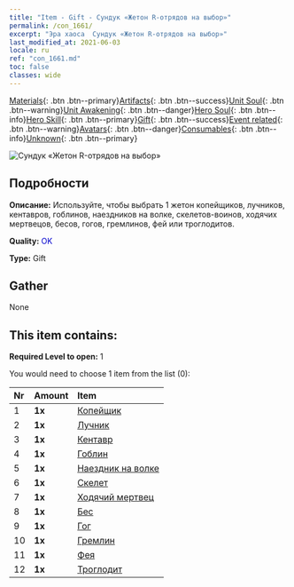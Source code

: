 ```yaml
---
title: "Item - Gift - Сундук «Жетон R-отрядов на выбор»"
permalink: /con_1661/
excerpt: "Эра хаоса  Сундук «Жетон R-отрядов на выбор»"
last_modified_at: 2021-06-03
locale: ru
ref: "con_1661.md"
toc: false
classes: wide
---
```

 [Materials](/ItemsRU/){: .btn .btn--primary}[Artifacts](/ItemsRU/Artifacts/){: .btn .btn--success}[Unit Soul](/ItemsRU/UnitSoul/){: .btn .btn--warning}[Unit Awakening](/ItemsRU/UnitAwakening/){: .btn .btn--danger}[Hero Soul](/ItemsRU/HeroSoul/){: .btn .btn--info}[Hero Skill](/ItemsRU/HeroSkill/){: .btn .btn--primary}[Gift](/ItemsRU/Gift/){: .btn .btn--success}[Event related](/ItemsRU/Events/){: .btn .btn--warning}[Avatars](/ItemsRU/Avatars/){: .btn .btn--danger}[Consumables](/ItemsRU/Consumables/){: .btn .btn--info}[Unknown](/ItemsRU/Unknown/){: .btn .btn--primary}

 ![Сундук «Жетон R-отрядов на выбор»](/images/t/i_907277.png)

## Подробности
 **Описание:** Используйте, чтобы выбрать 1 жетон копейщиков, лучников, кентавров, гоблинов, наездников на волке, скелетов-воинов, ходячих мертвецов, бесов, гогов, гремлинов, фей или троглодитов.

 **Quality:** <span style="color: #0000CD">OK</span>

 **Type:** Gift

## Gather

  None

## This item contains:

 **Required Level to open:** 1

 You would need to choose 1 item from the list (0):

  | Nr | Amount |     Item    |
  |:---|:-------|:------------|
  | 1 |  **1x** | [Копейщик](/ItemsRU/unt_190/) |  | 
  | 2 |  **1x** | [Лучник](/ItemsRU/unt_191/) |  | 
  | 3 |  **1x** | [Кентавр](/ItemsRU/unt_199/) |  | 
  | 4 |  **1x** | [Гоблин](/ItemsRU/unt_217/) |  | 
  | 5 |  **1x** | [Наездник на волке](/ItemsRU/unt_218/) |  | 
  | 6 |  **1x** | [Скелет](/ItemsRU/unt_208/) |  | 
  | 7 |  **1x** | [Ходячий мертвец](/ItemsRU/unt_209/) |  | 
  | 8 |  **1x** | [Бес](/ItemsRU/unt_226/) |  | 
  | 9 |  **1x** | [Гог](/ItemsRU/unt_227/) |  | 
  | 10 |  **1x** | [Гремлин](/ItemsRU/unt_235/) |  | 
  | 11 |  **1x** | [Фея](/ItemsRU/unt_262/) |  | 
  | 12 |  **1x** | [Троглодит](/ItemsRU/unt_244/) |  | 
